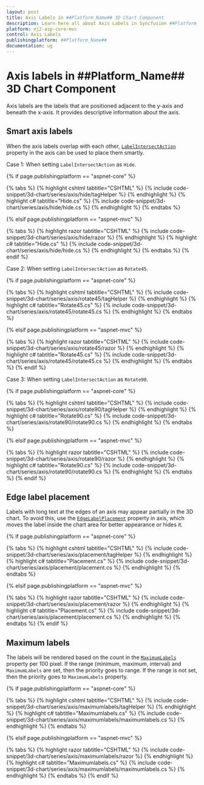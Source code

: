 ```yaml
---
layout: post
title: Axis Labels in ##Platform_Name## 3D Chart Component
description: Learn here all about Axis Labels in Syncfusion ##Platform_Name## 3D Chart component of Syncfusion Essential JS 2 and more.
platform: ej2-asp-core-mvc
control: Axis Labels
publishingplatform: ##Platform_Name##
documentation: ug
---
```



# Axis labels in ##Platform_Name## 3D Chart Component

Axis labels are the labels that are positioned adjacent to the y-axis and beneath the x-axis. It provides descriptive information about the axis.

## Smart axis labels

When the axis labels overlap with each other, [`LabelIntersectAction`](https://help.syncfusion.com/cr/aspnetcore-js2/Syncfusion.EJ2.Charts.Chart3DAxis.html#Syncfusion_EJ2_Charts_Chart3DAxis_LabelIntersectAction) property in the axis can be used to place them smartly.

Case 1: When setting `LabelIntersectAction` as `Hide`.

{% if page.publishingplatform == "aspnet-core" %}

{% tabs %}
{% highlight cshtml tabtitle="CSHTML" %}
{% include code-snippet/3d-chart/series/axis/hide/tagHelper %}
{% endhighlight %}
{% highlight c# tabtitle="Hide.cs" %}
{% include code-snippet/3d-chart/series/axis/hide/hide.cs %}
{% endhighlight %}
{% endtabs %}

{% elsif page.publishingplatform == "aspnet-mvc" %}

{% tabs %}
{% highlight razor tabtitle="CSHTML" %}
{% include code-snippet/3d-chart/series/axis/hide/razor %}
{% endhighlight %}
{% highlight c# tabtitle="Hide.cs" %}
{% include code-snippet/3d-chart/series/axis/hide/hide.cs %}
{% endhighlight %}
{% endtabs %}
{% endif %}



Case 2: When setting `LabelIntersectAction` as `Rotate45`.

{% if page.publishingplatform == "aspnet-core" %}

{% tabs %}
{% highlight cshtml tabtitle="CSHTML" %}
{% include code-snippet/3d-chart/series/axis/rotate45/tagHelper %}
{% endhighlight %}
{% highlight c# tabtitle="Rotate45.cs" %}
{% include code-snippet/3d-chart/series/axis/rotate45/rotate45.cs %}
{% endhighlight %}
{% endtabs %}

{% elsif page.publishingplatform == "aspnet-mvc" %}

{% tabs %}
{% highlight razor tabtitle="CSHTML" %}
{% include code-snippet/3d-chart/series/axis/rotate45/razor %}
{% endhighlight %}
{% highlight c# tabtitle="Rotate45.cs" %}
{% include code-snippet/3d-chart/series/axis/rotate45/rotate45.cs %}
{% endhighlight %}
{% endtabs %}
{% endif %}



Case 3: When setting `LabelIntersectAction` as `Rotate90`.

{% if page.publishingplatform == "aspnet-core" %}

{% tabs %}
{% highlight cshtml tabtitle="CSHTML" %}
{% include code-snippet/3d-chart/series/axis/rotate90/tagHelper %}
{% endhighlight %}
{% highlight c# tabtitle="Rotate90.cs" %}
{% include code-snippet/3d-chart/series/axis/rotate90/rotate90.cs %}
{% endhighlight %}
{% endtabs %}

{% elsif page.publishingplatform == "aspnet-mvc" %}

{% tabs %}
{% highlight razor tabtitle="CSHTML" %}
{% include code-snippet/3d-chart/series/axis/rotate90/razor %}
{% endhighlight %}
{% highlight c# tabtitle="Rotate90.cs" %}
{% include code-snippet/3d-chart/series/axis/rotate90/rotate90.cs %}
{% endhighlight %}
{% endtabs %}
{% endif %}



## Edge label placement

Labels with long text at the edges of an axis may appear partially in the 3D chart. To avoid this,
use the [`EdgeLabelPlacement`](https://help.syncfusion.com/cr/aspnetcore-js2/Syncfusion.EJ2.Charts.Chart3DAxis.html#Syncfusion_EJ2_Charts_Chart3DAxis_EdgeLabelPlacement) property in axis, which moves the label inside the chart area for better appearance or hides it.

{% if page.publishingplatform == "aspnet-core" %}

{% tabs %}
{% highlight cshtml tabtitle="CSHTML" %}
{% include code-snippet/3d-chart/series/axis/placement/tagHelper %}
{% endhighlight %}
{% highlight c# tabtitle="Placement.cs" %}
{% include code-snippet/3d-chart/series/axis/placement/placement.cs %}
{% endhighlight %}
{% endtabs %}

{% elsif page.publishingplatform == "aspnet-mvc" %}

{% tabs %}
{% highlight razor tabtitle="CSHTML" %}
{% include code-snippet/3d-chart/series/axis/placement/razor %}
{% endhighlight %}
{% highlight c# tabtitle="Placement.cs" %}
{% include code-snippet/3d-chart/series/axis/placement/placement.cs %}
{% endhighlight %}
{% endtabs %}
{% endif %}



## Maximum labels

The labels will be rendered based on the count in the [`MaximumLabels`](https://help.syncfusion.com/cr/aspnetcore-js2/Syncfusion.EJ2.Charts.Chart3DAxis.html#Syncfusion_EJ2_Charts_Chart3DAxis_MaximumLabels) property per 100 pixel. If the range (minimum, maximum, interval) and `MaximumLabels` are set, then the priority goes to range. If the range is not set, then the priority goes to `MaximumLabels` property.

{% if page.publishingplatform == "aspnet-core" %}

{% tabs %}
{% highlight cshtml tabtitle="CSHTML" %}
{% include code-snippet/3d-chart/series/axis/maximumlabels/tagHelper %}
{% endhighlight %}
{% highlight c# tabtitle="Maximumlabels.cs" %}
{% include code-snippet/3d-chart/series/axis/maximumlabels/maximumlabels.cs %}
{% endhighlight %}
{% endtabs %}

{% elsif page.publishingplatform == "aspnet-mvc" %}

{% tabs %}
{% highlight razor tabtitle="CSHTML" %}
{% include code-snippet/3d-chart/series/axis/maximumlabels/razor %}
{% endhighlight %}
{% highlight c# tabtitle="Maximumlabels.cs" %}
{% include code-snippet/3d-chart/series/axis/maximumlabels/maximumlabels.cs %}
{% endhighlight %}
{% endtabs %}
{% endif %}